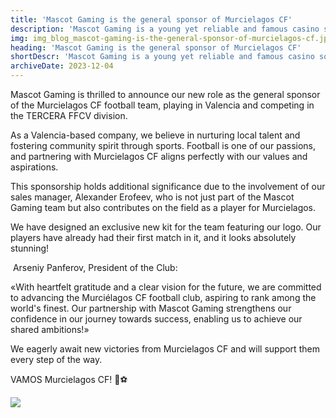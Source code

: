 ```yaml
---
title: 'Mascot Gaming is the general sponsor of Murcielagos CF'
description: 'Mascot Gaming is a young yet reliable and famous casino software developer. This is what gamblers know about the company. What they might not be aware of is that Mascot is primarily a team of diligent professionals passionate about the craft of casino game-making.'
img: img_blog_mascot-gaming-is-the-general-sponsor-of-murcielagos-cf.jpg
heading: 'Mascot Gaming is the general sponsor of Murcielagos CF'
shortDescr: 'Mascot Gaming is a young yet reliable and famous casino software developer. This is what gamblers know about the company. What they might not be aware of is that Mascot is primarily a team of diligent professionals passionate about the craft of casino game-making.'
archiveDate: 2023-12-04
---
```

Mascot Gaming is thrilled to announce our new role as the general sponsor of the Murcielagos CF football team, playing in Valencia and competing in the TERCERA FFCV division.

As a Valencia-based company, we believe in nurturing local talent and fostering community spirit through sports. Football is one of our passions, and partnering with Murcielagos CF aligns perfectly with our values and aspirations.

This sponsorship holds additional significance due to the involvement of our sales manager, Alexander Erofeev, who is not just part of the Mascot Gaming team but also contributes on the field as a player for Murcielagos.

We have designed an exclusive new kit for the team featuring our logo. Our players have already had their first match in it, and it looks absolutely stunning!

 Arseniy Panferov, President of the Club:

«With heartfelt gratitude and a clear vision for the future, we are committed to advancing the Murciélagos CF football club, aspiring to rank among the world's finest. Our partnership with Mascot Gaming strengthens our confidence in our journey towards success, enabling us to achieve our shared ambitions!»

We eagerly await new victories from Murcielagos CF and will support them every step of the way.

VAMOS Murcielagos CF! 🙌⚽️

![](../../images/img_blog_mascot-gaming-is-the-general-sponsor-2.jpg)
